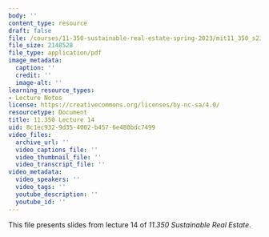 ```yaml
---
body: ''
content_type: resource
draft: false
file: /courses/11-350-sustainable-real-estate-spring-2023/mit11_350_s23_lec14.pdf
file_size: 2148528
file_type: application/pdf
image_metadata:
  caption: ''
  credit: ''
  image-alt: ''
learning_resource_types:
- Lecture Notes
license: https://creativecommons.org/licenses/by-nc-sa/4.0/
resourcetype: Document
title: 11.350 Lecture 14
uid: 8c1ec932-9d35-4002-b457-6e480bdc7499
video_files:
  archive_url: ''
  video_captions_file: ''
  video_thumbnail_file: ''
  video_transcript_file: ''
video_metadata:
  video_speakers: ''
  video_tags: ''
  youtube_description: ''
  youtube_id: ''
---
```

This file presents slides from lecture 14 of *11.350 Sustainable Real Estate*.